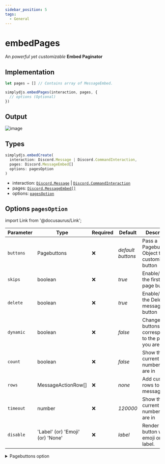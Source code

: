 ```yaml
---
sidebar_position: 5
tags:
  - General
---
```


# embedPages

An *powerful yet customizable* **Embed Paginator**

## Implementation

```js
let pages = [] // Contains array of MessageEmbed.

simplydjs.embedPages(interaction, pages, {
  // options (Optional)
})
```


## Output

![image](https://user-images.githubusercontent.com/71836991/173194656-d6a39729-50f3-4238-8522-714743a9232a.png)

## Types
```ts
simplydjs.embedCreate(
  interaction: Discord.Message | Discord.CommandInteraction,
  pages: Discord.MessageEmbed[]
  options: pagesOption
)
```

- interaction: [`Discord.Message`](https://discord.js.org/#/docs/discord.js/stable/class/Message) | [`Discord.CommandInteraction`](https://discord.js.org/#/docs/discord.js/stable/class/CommandInteraction)
- pages: [`Discord.MessageEmbed[]`](https://discord.js.org/#/docs/discord.js/stable/class/MessageEmbed)
- options: [`pagesOption`](#options-pagesoption)

## Options `pagesOption`

import Link from '@docusaurus/Link';

| Parameter | Type | Required | Default    | Description |
| --------- | ----- | -------- | -------- | ---------- |
| `buttons` | <Link to="#pagebuttons">Pagebuttons</Link> | ❌        | _default buttons_  | Pass a Pagebuttons Object to customize the button  |
| `skips`     | <Link to="https://developer.mozilla.org/en-US/docs/Web/JavaScript/Reference/Global_Objects/Boolean">boolean</Link>   | ❌        | _true_             | Enable/Disable the first/last page buttons     |
| `delete`     | <Link to="https://developer.mozilla.org/en-US/docs/Web/JavaScript/Reference/Global_Objects/Boolean">boolean</Link>   | ❌        | _true_             | Enable/Disable the Delete message button     |
| `dynamic`     | <Link to="https://developer.mozilla.org/en-US/docs/Web/JavaScript/Reference/Global_Objects/Boolean">boolean</Link>   | ❌        | _false_             | Change buttons corresponding to the page you are in  |
| `count`     | <Link to="https://developer.mozilla.org/en-US/docs/Web/JavaScript/Reference/Global_Objects/Boolean">boolean</Link>   | ❌        | _false_             | Show the current page number you are in |
| `rows` | <Link to="https://discord.js.org/#/docs/discord.js/stable/class/MessageActionRow">MessageActionRow[]</Link>       | ❌        | _none_     | Add custom rows to the message |
| `timeout`     | <Link to="https://developer.mozilla.org/en-US/docs/Web/JavaScript/Reference/Global_Objects/Number">number</Link>   | ❌        | _120000_             | Show the current page number you are in |
| `disable`   | <Link to="https://developer.mozilla.org/en-US/docs/Web/JavaScript/Reference/Global_Objects/String">'Label' (or) 'Emoji' (or) 'None'</Link> | ❌  | _label_ | Render the button with an emoji or a label. |


<details style={{border: '0px solid'}}>
  <summary>Pagebuttons option</summary>

## `Pagebuttons`

| Parameter      | Type                                                                                                                       | Description                                   |
| ------------ | -------------------------------------------------------------------------------------------------------------------------- | ---------------------------------------------------- |
| `firstBtn`        | <Link to="/docs/typedef/buttonTemplate">buttonTemplate</Link> |  Pass an buttonTemplate Object to customize the button   |
| `nextBtn`        | <Link to="/docs/typedef/buttonTemplate">buttonTemplate</Link> |  Pass an buttonTemplate Object to customize the button   |
| `backBtn`        | <Link to="/docs/typedef/buttonTemplate">buttonTemplate</Link> |  Pass an buttonTemplate Object to customize the button   |
| `lastBtn`        | <Link to="/docs/typedef/buttonTemplate">buttonTemplate</Link> |  Pass an buttonTemplate Object to customize the button   |
| `deleteBtn`        | <Link to="/docs/typedef/buttonTemplate">buttonTemplate</Link> |  Pass an buttonTemplate Object to customize the button   |

</details>